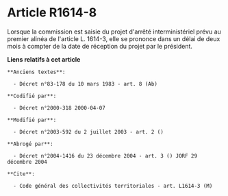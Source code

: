 # Article R1614-8

Lorsque la commission est saisie du projet d'arrêté interministériel prévu au premier alinéa de l'article L. 1614-3, elle se
prononce dans un délai de deux mois à compter de la date de réception du projet par le président.

**Liens relatifs à cet article**

	**Anciens textes**:

	  - Décret n°83-178 du 10 mars 1983 - art. 8 (Ab)

	**Codifié par**:

	  - Décret n°2000-318 2000-04-07

	**Modifié par**:

	  - Décret n°2003-592 du 2 juillet 2003 - art. 2 ()

	**Abrogé par**:

	  - Décret n°2004-1416 du 23 décembre 2004 - art. 3 () JORF 29 décembre 2004

	**Cite**:

	  - Code général des collectivités territoriales - art. L1614-3 (M)
